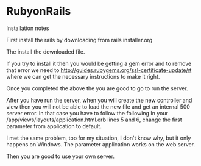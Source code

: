 # RubyonRails
Installation notes

First install the rails by downloading from rails installer.org

The install the downloaded file.

If you try to install it then you would be getting a gem error and to remove that error we need to http://guides.rubygems.org/ssl-certificate-update/#
where we can get the necessary instructions to make it right.

Once you completed the above the you are good to go to run the server.

After you have run the server, when you will create the new controller and view then you will not be able to load the new file and get an internal
500 server error. In that case you have to follow the following 
In your /app/views/layouts/application.html.erb lines 5 and 6, change the first parameter from application to default.

I met the same problem, too for my situation, I don't know why, but it only happens on Windows. The parameter application works on the web server.

Then you are good to use your own server.
